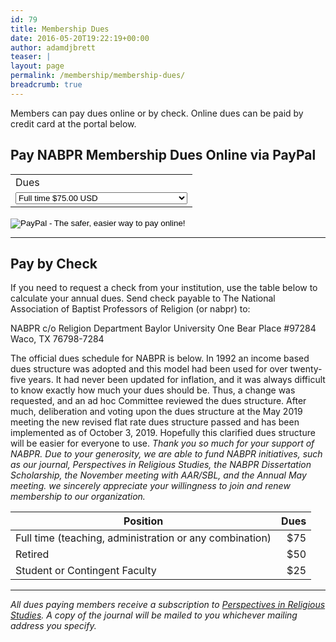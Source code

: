 ```yaml
---
id: 79
title: Membership Dues
date: 2016-05-20T19:22:19+00:00
author: adamdjbrett
teaser: |
layout: page
permalink: /membership/membership-dues/
breadcrumb: true
---
```

Members can pay dues online or by check.  Online dues can be paid by credit card at the portal below.  

## Pay NABPR Membership Dues Online via PayPal  

<form action="https://www.paypal.com/cgi-bin/webscr" method="post" target="_top">
<input type="hidden" name="cmd" value="_s-xclick">
<input type="hidden" name="hosted_button_id" value="X7EF9EHMAXFC2">
<table>
<tr><td><input type="hidden" name="on0" value="Dues">Dues</td></tr><tr><td><select name="os0">
	<option value="Full time">Full time $75.00 USD</option>
	<option value="Retired">Retired $50.00 USD</option>
	<option value="Student or Contingent Faculty">Student or Contingent Faculty $25.00 USD</option>
</select> </td></tr>
</table>
<input type="hidden" name="currency_code" value="USD">
<input type="image" src="https://www.paypalobjects.com/en_US/i/btn/btn_buynowCC_LG.gif" border="0" name="submit" alt="PayPal - The safer, easier way to pay online!">
<img alt="" border="0" src="https://www.paypalobjects.com/en_US/i/scr/pixel.gif" width="1" height="1">
</form>

***

## Pay by Check
If you need to request a check from your institution, use the table below to calculate your annual dues. Send check payable to The National Association of Baptist Professors of Religion (or nabpr) to:

NABPR c/o Religion Department Baylor University One Bear Place #97284 Waco, TX 76798-7284


The official dues schedule for NABPR is below. In 1992 an income based dues structure was adopted and this model had been used for over twenty-five years.  It had never been updated for inflation, and it was always difficult to know exactly how much your dues should be.  Thus, a change was requested, and an ad hoc Committee reviewed the dues structure.  After much, deliberation and voting upon the dues structure at the May 2019 meeting the new revised flat rate dues structure passed and has been implemented as of October 3, 2019. Hopefully this clarified dues structure will be easier for everyone to use. _Thank you so much for your support of NABPR. Due to your generosity, we are able to fund NABPR initiatives, such as our journal, Perspectives in Religious Studies, the NABPR Dissertation Scholarship, the November meeting with AAR/SBL, and the Annual May meeting. we sincerely appreciate your willingness to join and renew membership to our organization._


| Position      | Dues         |
| ------------- |-------------:|
| Full time (teaching, administration or any combination)      | $75          |
| Retired      | $50          |
| Student or Contingent Faculty | $25          |

***

_All dues paying members receive a subscription to [Perspectives in Religious Studies](https://nabpr.org/publications/). A copy of the journal will be mailed to you whichever mailing address you specify._

